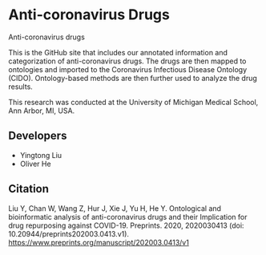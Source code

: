 # Anti-coronavirus Drugs
Anti-coronavirus drugs

This is the GitHub site that includes our annotated information and categorization of anti-coronavirus drugs. The drugs are then mapped to ontologies and imported to the Coronavirus Infectious Disease Ontology (CIDO). Ontology-based methods are then further used to analyze the  drug results. 

This research was conducted at the University of Michigan Medical School, Ann Arbor, MI, USA.

## Developers 
- Yingtong Liu
- Oliver He

## Citation
Liu Y, Chan W, Wang Z, Hur J, Xie J, Yu H, He Y. Ontological and bioinformatic analysis of anti-coronavirus drugs and their Implication for drug repurposing against COVID-19. Preprints. 2020, 2020030413 (doi: 10.20944/preprints202003.0413.v1). 
https://www.preprints.org/manuscript/202003.0413/v1

